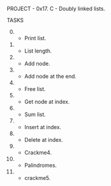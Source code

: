 PROJECT - 0x17. C - Doubly linked lists.

TASKS

0. - Print list.

1. - List length.

2. - Add node.

3. - Add node at the end.

4. - Free list.

5. - Get node at index.

6. - Sum list.

7. -  Insert at index.

8. - Delete at index.

9. - Crackme4.

10. - Palindromes.

11. -  crackme5.
